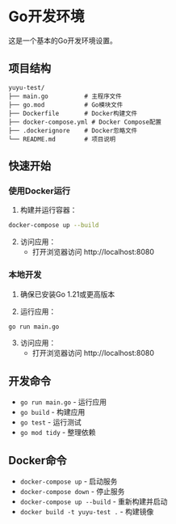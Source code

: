 # Go开发环境

这是一个基本的Go开发环境设置。

## 项目结构

```
yuyu-test/
├── main.go          # 主程序文件
├── go.mod           # Go模块文件
├── Dockerfile       # Docker构建文件
├── docker-compose.yml # Docker Compose配置
├── .dockerignore    # Docker忽略文件
└── README.md        # 项目说明
```

## 快速开始

### 使用Docker运行

1. 构建并运行容器：
```bash
docker-compose up --build
```

2. 访问应用：
   - 打开浏览器访问 http://localhost:8080

### 本地开发

1. 确保已安装Go 1.21或更高版本

2. 运行应用：
```bash
go run main.go
```

3. 访问应用：
   - 打开浏览器访问 http://localhost:8080

## 开发命令

- `go run main.go` - 运行应用
- `go build` - 构建应用
- `go test` - 运行测试
- `go mod tidy` - 整理依赖

## Docker命令

- `docker-compose up` - 启动服务
- `docker-compose down` - 停止服务
- `docker-compose up --build` - 重新构建并启动
- `docker build -t yuyu-test .` - 构建镜像 